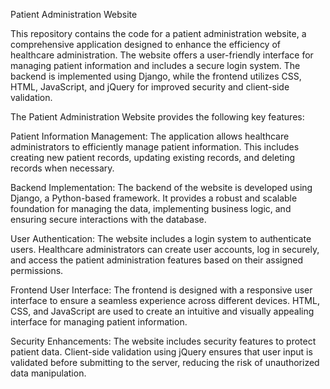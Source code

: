 Patient Administration Website

This repository contains the code for a patient administration website, a comprehensive application designed to enhance the efficiency of healthcare administration. The website offers a user-friendly interface for managing patient information and includes a secure login system. The backend is implemented using Django, while the frontend utilizes CSS, HTML, JavaScript, and jQuery for improved security and client-side validation.

The Patient Administration Website provides the following key features:

Patient Information Management: The application allows healthcare administrators to efficiently manage patient information. This includes creating new patient records, updating existing records, and deleting records when necessary.

Backend Implementation: The backend of the website is developed using Django, a Python-based framework. It provides a robust and scalable foundation for managing the data, implementing business logic, and ensuring secure interactions with the database.

User Authentication: The website includes a login system to authenticate users. Healthcare administrators can create user accounts, log in securely, and access the patient administration features based on their assigned permissions.

Frontend User Interface: The frontend is designed with a responsive user interface to ensure a seamless experience across different devices. HTML, CSS, and JavaScript are used to create an intuitive and visually appealing interface for managing patient information.

Security Enhancements: The website includes security features to protect patient data. Client-side validation using jQuery ensures that user input is validated before submitting to the server, reducing the risk of unauthorized data manipulation.
